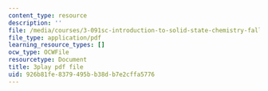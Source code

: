 ```yaml
---
content_type: resource
description: ''
file: /media/courses/3-091sc-introduction-to-solid-state-chemistry-fall-2010/926b81fe8379495bb38db7e2cffa5776_rR8ZtI8m0Mo.pdf
file_type: application/pdf
learning_resource_types: []
ocw_type: OCWFile
resourcetype: Document
title: 3play pdf file
uid: 926b81fe-8379-495b-b38d-b7e2cffa5776
---
```


